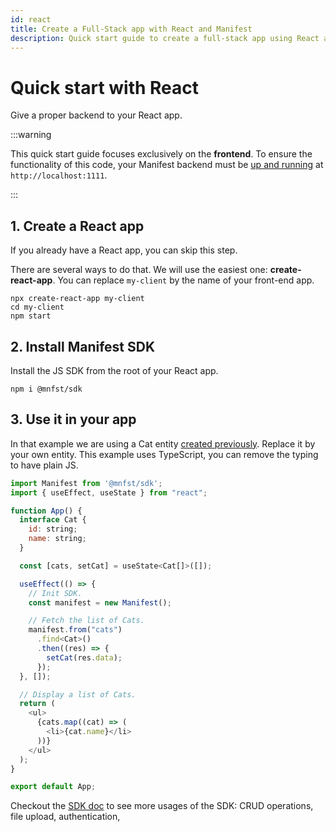 ```yaml
---
id: react
title: Create a Full-Stack app with React and Manifest
description: Quick start guide to create a full-stack app using React as a frontend and Manifest as a backend.
---
```


# Quick start with React

Give a proper backend to your React app.

:::warning

This quick start guide focuses exclusively on the **frontend**. To ensure the functionality of this code, your Manifest backend must be [up and running](./introduction.md#install-manifest) at `http://localhost:1111`.

:::

## 1. Create a React app

If you already have a React app, you can skip this step.

There are several ways to do that. We will use the easiest one: **create-react-app**. You can replace `my-client` by the name of your front-end app.

```
npx create-react-app my-client
cd my-client
npm start
```

## 2. Install Manifest SDK

Install the JS SDK from the root of your React app.

```
npm i @mnfst/sdk
```

## 3. Use it in your app

In that example we are using a Cat entity [created previously](entities.md). Replace it by your own entity. This example uses TypeScript, you can remove the typing to have plain JS.

```js title="App.tsx"
import Manifest from '@mnfst/sdk';
import { useEffect, useState } from "react";

function App() {
  interface Cat {
    id: string;
    name: string;
  }

  const [cats, setCat] = useState<Cat[]>([]);

  useEffect(() => {
    // Init SDK.
    const manifest = new Manifest();

    // Fetch the list of Cats.
    manifest.from("cats")
      .find<Cat>()
      .then((res) => {
        setCat(res.data);
      });
  }, []);

  // Display a list of Cats.
  return (
    <ul>
      {cats.map((cat) => (
        <li>{cat.name}</li>
      ))}
    </ul>
  );
}

export default App;
```

Checkout the [SDK doc](./crud.md#using-the-javascript-sdk) to see more usages of the SDK: CRUD operations, file upload, authentication,
